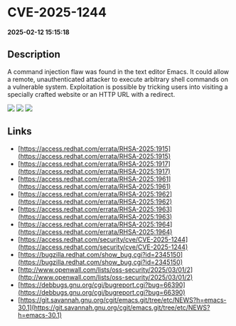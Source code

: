 # CVE-2025-1244

**2025-02-12 15:15:18**

## Description
A command injection flaw was found in the text editor Emacs. It could allow a remote, unauthenticated attacker to execute arbitrary shell commands on a vulnerable system. Exploitation is possible by tricking users into visiting a specially crafted website or an HTTP URL with a redirect.

![](https://img.shields.io/static/v1?label=Score&message=8.8&color=red)
![](https://img.shields.io/static/v1?label=Severity&message=HIGH&color=red)
![](https://img.shields.io/static/v1?label=CWE&message=RCE&color=green)

## Links
- [https://access.redhat.com/errata/RHSA-2025:1915](https://access.redhat.com/errata/RHSA-2025:1915)
- [https://access.redhat.com/errata/RHSA-2025:1917](https://access.redhat.com/errata/RHSA-2025:1917)
- [https://access.redhat.com/errata/RHSA-2025:1961](https://access.redhat.com/errata/RHSA-2025:1961)
- [https://access.redhat.com/errata/RHSA-2025:1962](https://access.redhat.com/errata/RHSA-2025:1962)
- [https://access.redhat.com/errata/RHSA-2025:1963](https://access.redhat.com/errata/RHSA-2025:1963)
- [https://access.redhat.com/errata/RHSA-2025:1964](https://access.redhat.com/errata/RHSA-2025:1964)
- [https://access.redhat.com/security/cve/CVE-2025-1244](https://access.redhat.com/security/cve/CVE-2025-1244)
- [https://bugzilla.redhat.com/show_bug.cgi?id=2345150](https://bugzilla.redhat.com/show_bug.cgi?id=2345150)
- [http://www.openwall.com/lists/oss-security/2025/03/01/2](http://www.openwall.com/lists/oss-security/2025/03/01/2)
- [https://debbugs.gnu.org/cgi/bugreport.cgi?bug=66390](https://debbugs.gnu.org/cgi/bugreport.cgi?bug=66390)
- [https://git.savannah.gnu.org/cgit/emacs.git/tree/etc/NEWS?h=emacs-30.1](https://git.savannah.gnu.org/cgit/emacs.git/tree/etc/NEWS?h=emacs-30.1)
